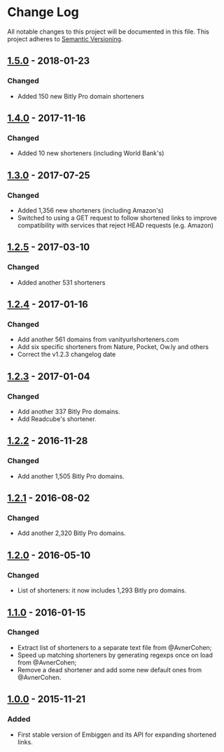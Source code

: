 # Change Log
All notable changes to this project will be documented in this file. This
project adheres to [Semantic Versioning](http://semver.org/).

## [1.5.0] - 2018-01-23
### Changed
- Added 150 new Bitly Pro domain shorteners

## [1.4.0] - 2017-11-16
### Changed
- Added 10 new shorteners (including World Bank's)

## [1.3.0] - 2017-07-25
### Changed
- Added 1,356 new shorteners (including Amazon's)
- Switched to using a GET request to follow shortened links to improve
  compatibility with services that reject HEAD requests (e.g. Amazon)

## [1.2.5] - 2017-03-10
### Changed
- Added another 531 shorteners

## [1.2.4] - 2017-01-16
### Changed
- Add another 561 domains from vanityurlshorteners.com
- Add six specific shorteners from Nature, Pocket, Ow.ly and others
- Correct the v1.2.3 changelog date

## [1.2.3] - 2017-01-04
### Changed
- Add another 337 Bitly Pro domains.
- Add Readcube's shortener.

## [1.2.2] - 2016-11-28
### Changed
- Add another 1,505 Bitly Pro domains.

## [1.2.1] - 2016-08-02
### Changed
- Add another 2,320 Bitly Pro domains.

## [1.2.0] - 2016-05-10
### Changed
- List of shorteners: it now includes 1,293 Bitly pro domains.

## [1.1.0] - 2016-01-15
### Changed
- Extract list of shorteners to a separate text file from @AvnerCohen;
- Speed up matching shorteners by generating regexps once on load from
  @AvnerCohen;
- Remove a dead shortener and add some new default ones from @AvnerCohen.

## [1.0.0] - 2015-11-21
### Added
- First stable version of Embiggen and its API for expanding shortened links.

[1.5.0]: https://github.com/altmetric/embiggen/releases/tag/v1.5.0
[1.4.0]: https://github.com/altmetric/embiggen/releases/tag/v1.4.0
[1.3.0]: https://github.com/altmetric/embiggen/releases/tag/v1.3.0
[1.2.5]: https://github.com/altmetric/embiggen/releases/tag/v1.2.5
[1.2.4]: https://github.com/altmetric/embiggen/releases/tag/v1.2.4
[1.2.3]: https://github.com/altmetric/embiggen/releases/tag/v1.2.3
[1.2.2]: https://github.com/altmetric/embiggen/releases/tag/v1.2.2
[1.2.1]: https://github.com/altmetric/embiggen/releases/tag/v1.2.1
[1.2.0]: https://github.com/altmetric/embiggen/releases/tag/v1.2.0
[1.1.0]: https://github.com/altmetric/embiggen/releases/tag/v1.1.0
[1.0.0]: https://github.com/altmetric/embiggen/releases/tag/v1.0.0
